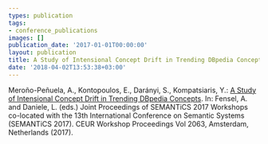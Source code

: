 ```yaml
---
types: publication
tags:
- conference_publications
images: []
publication_date: '2017-01-01T00:00:00'
layout: publication
title: A Study of Intensional Concept Drift in Trending DBpedia Concepts
date: '2018-04-02T13:53:38+03:00'
---
```

<p>Meroño-Peñuela, A., Kontopoulos, E., Darányi, S., Kompatsiaris, Y.: <a href="http://ceur-ws.org/Vol-2063/dal-paper3.pdf">A Study of Intensional Concept Drift in Trending DBpedia Concepts</a>. In: Fensel, A. and Daniele, L. (eds.) Joint Proceedings of SEMANTiCS 2017 Workshops co-located with the 13th International Conference on Semantic Systems (SEMANTiCS 2017). CEUR Workshop Proceedings Vol 2063, Amsterdam, Netherlands (2017).</p>
